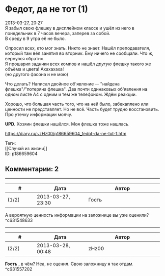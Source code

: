 Федот, да не тот (1)
====================

  
2013-03-27, 20:27  
 Я забыл свою флешку в дисплейном классе и ушёл из него в понедельник в 7 часов вечера, заперев за собой.   
 В среду в 9 утра её не было.   
   
 Опросил всех, кто мог знать. Никто не знает. Нашёл преподавателя, который там вёл занятия во вторник. Ему ничего не сообщали. Что ж, вернулся обратно.   
 Я прошарил задники всех компов и нашёл  *другую*  флешку такого же объёма и цвета! Ахахахаха!   
 (но другого фасона и не мою)   
   
 Что делать? Написал двойное об'явление -- "найдена флешка"/"потеряна флешка". Два почти одинаковых об'явления на одном листе А4 с одним и тем же телефоном. Ждём реакции.   
   
 Хорошо, что большая часть того, что на ней было, забекаплено или ценности не представляет. Но не всё. Часть будет трудно восстановить. Про утечку информации молчу.   
   
  **UPD.**  Хозяин флешки нашёлся. Моя флешка тоже нашлась.   
  
<https://diary.ru/~zHz00/p186659604_fedot-da-ne-tot-1.htm>  
  
Теги:  
[[Случай из жизни]]  
ID: p186659604  


Комментарии: 2
--------------

  


---



|         #         |              Дата              |                     Автор                     |           ID           |
| --- | --- | --- | --- |
| (1/2) | 2013-03-27, 23:30 | Гость | c631548633 |

  
 А вероятную ценность информации на заложнице вы уже оценили?   
 ^c631548633

---



|         #         |              Дата              |                     Автор                     |           ID           |
| --- | --- | --- | --- |
| (2/2) | 2013-03-28, 00:48 | zHz00 | c631557202 |

  
  **Гость**  , в чём? Неа, не оценил. Свою заложницу я так отдам.   
 ^c631557202